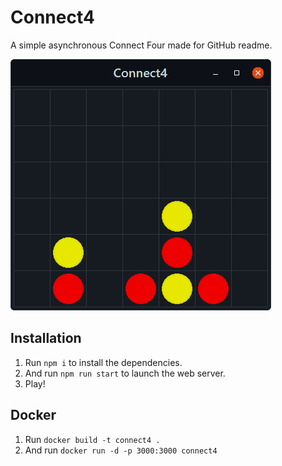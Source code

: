 # Connect4
A simple asynchronous Connect Four made for GitHub readme.

![screenshot](https://github.com/kozennnn/connect4/blob/master/public/images/screen.png)

## Installation

1. Run `npm i` to install the dependencies.
2. And run `npm run start` to launch the web server.
3. Play!

## Docker

1. Run `docker build -t connect4 .`
2. And run `docker run -d -p 3000:3000 connect4`
